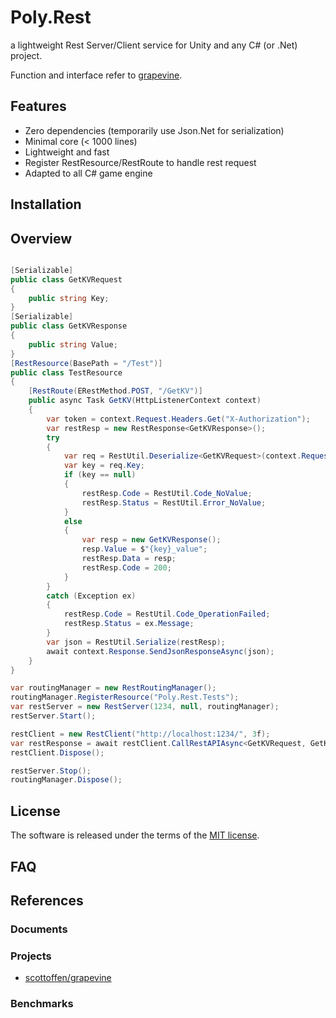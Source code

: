 # Poly.Rest
a lightweight Rest Server/Client service for Unity and any C# (or .Net) project.

Function and interface refer to [grapevine](https://github.com/scottoffen/grapevine).

## Features
- Zero dependencies (temporarily use Json.Net for serialization)
- Minimal core (< 1000 lines)
- Lightweight and fast
- Register RestResource/RestRoute to handle rest request
- Adapted to all C# game engine

## Installation

## Overview

```csharp

[Serializable]
public class GetKVRequest
{
    public string Key;
}
[Serializable]
public class GetKVResponse
{
    public string Value;
}
[RestResource(BasePath = "/Test")]
public class TestResource
{
    [RestRoute(ERestMethod.POST, "/GetKV")]
    public async Task GetKV(HttpListenerContext context)
    {
        var token = context.Request.Headers.Get("X-Authorization");
        var restResp = new RestResponse<GetKVResponse>();
        try
        {
            var req = RestUtil.Deserialize<GetKVRequest>(context.Request.InputStream);
            var key = req.Key;
            if (key == null)
            {
                restResp.Code = RestUtil.Code_NoValue;
                restResp.Status = RestUtil.Error_NoValue;
            }
            else
            {
                var resp = new GetKVResponse();
                resp.Value = $"{key}_value";
                restResp.Data = resp;
                restResp.Code = 200;
            }
        }
        catch (Exception ex)
        {
            restResp.Code = RestUtil.Code_OperationFailed;
            restResp.Status = ex.Message;
        }
        var json = RestUtil.Serialize(restResp);
        await context.Response.SendJsonResponseAsync(json);
    }
}

var routingManager = new RestRoutingManager();
routingManager.RegisterResource("Poly.Rest.Tests");
var restServer = new RestServer(1234, null, routingManager);
restServer.Start();

restClient = new RestClient("http://localhost:1234/", 3f);
var restResponse = await restClient.CallRestAPIAsync<GetKVRequest, GetKVResponse>("Test/GetKV", request);
restClient.Dispose();

restServer.Stop();
routingManager.Dispose();

```

## License
The software is released under the terms of the [MIT license](./LICENSE.md).

## FAQ

## References

### Documents

### Projects
- [scottoffen/grapevine](https://github.com/scottoffen/grapevine)

### Benchmarks
